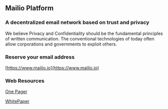 ## Mailio Platform

### A decentralized email network based on trust and privacy

We believe Privacy and Confidentiality should be the fundamental principles of written communication. The conventional technologies of today often allow corporations and governments to exploit others.

### Reserve your email address

[https://www.mailio.io](https://www.mailio.io)

### Web Resources

[One Pager](https://www.mailio.io)

[WhitePaper](https://www.mailio.io)
